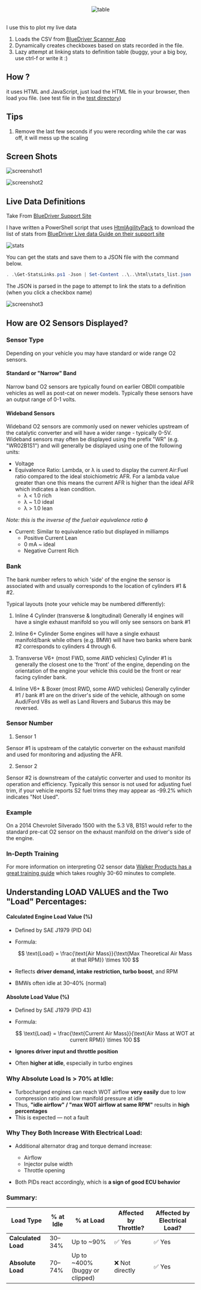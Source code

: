 <center>
<img src="img/title.png" alt="table" />
</center>
<br>

I use this to plot my live data

1) Loads the CSV from [BlueDriver Scanner App](https://www.bluedriver.com/products/bluedriver-scan-tool)
2) Dynamically creates checkboxes based on stats recorded in the file.
3) Lazy attempt at linking stats to definition table (buggy, your a big boy, use ctrl-f or write it :)

## How ?

it uses HTML and JavaScript, just load the HTML file in your browser, then load you file. (see test file in the [test directory](test/example.csv))

## Tips

1) Remove the last few seconds if you were recording while the car was off, it will mess up the scaling

## Screen Shots

![screenshot1](img/screenshot1.png)


![screenshot2](img/screenshot2.png)


## Live Data Definitions

Take From [BlueDriver Support Site](https://support.bluedriver.com/support/solutions/articles/43000551789-live-data-guide)

I have written a PowerShell script that uses [HtmlAgilityPack](https://html-agility-pack.net/) to download the list of stats from [BlueDriver Live data Guide on their support site](https://support.bluedriver.com/support/solutions/articles/43000551789-live-data-guide)

![stats](img/getstats.png)

You can get the stats and save them to a JSON file with the command below. 

```powershell
. .\Get-StatsLinks.ps1 -Json | Set-Content ..\..\html\stats_list.json
```

The JSON is parsed in the page to attempt to link the stats to a definition (when you click a checkbox name)

![screenshot3](img/screenshot3.png)

## How are O2 Sensors Displayed?

### Sensor Type
Depending on your vehicle you may have standard or wide range O2 sensors. 

 

#### Standard or "Narrow" Band
Narrow band O2 sensors are typically found on earlier OBDII compatible vehicles as well as post-cat on newer models. Typically these sensors have an output range of 0-1 volts.
 

#### Wideband Sensors 
Wideband O2 sensors are commonly used on newer vehicles upstream of the catalytic converter and will have a wider range - typically 0-5V. Wideband sensors may often be displayed using the prefix "WR" (e.g. "WR02B1S1") and will generally be displayed using one of the following units:

 - Voltage
 - Equivalence Ratio: Lambda, or λ is used to display the current Air:Fuel ratio compared to the ideal stoichiometric AFR. For a lambda value greater than one this means the current AFR is higher than the ideal AFR which indicates a lean condition.
     - λ < 1.0 rich
     - λ ~ 1.0 ideal
     - λ > 1.0 lean


*Note: this is the inverse of the fuel:air equivalence ratio ϕ*


 - Current: Similar to equivalence ratio but displayed in milliamps
     - Positive Current Lean
     - 0 mA ~ ideal
     - Negative Current Rich 


### Bank 
The bank number refers to which 'side' of the engine the sensor is associated with and usually corresponds to the location of cylinders #1 & #2.

Typical layouts (note your vehicle may be numbered differently):

1) Inline 4 Cylinder (transverse & longitudinal)
   Generally I4 engines will have a single exhaust manifold so you will only see sensors on bank #1
 
2) Inline 6+ Cylinder
   Some engines will have a single exhaust manifold/bank while others (e.g. BMW) will have two banks where bank #2 corresponds to cylinders 4 through 6.
 
3) Transverse V6+ (most FWD, some AWD vehicles)
   Cylinder #1 is generally the closest one to the 'front' of the engine, depending on the orientation of the engine your vehicle this could be the front or rear facing cylinder bank.
 
4) Inline V6+ & Boxer (most RWD, some AWD vehicles)
   Generally cylinder #1 / bank #1 are on the driver's side of the vehicle, although on some Audi/Ford V8s as well as Land Rovers and Subarus this may be reversed.

 
### Sensor Number

1) Sensor 1

Sensor #1 is upstream of the catalytic converter on the exhaust manifold and used for monitoring and adjusting the AFR.
 
2) Sensor 2

Sensor #2 is downstream of the catalytic converter and used to monitor its operation and efficiency. Typically this sensor is not used for adjusting fuel trim, if your vehicle reports S2 fuel trims they may appear as -99.2% which indicates "Not Used".
 
### Example

On a 2014 Chevrolet Silverado 1500 with the 5.3 V8, B1S1 would refer to the standard pre-cat O2 sensor on the exhaust manifold on the driver's side of the engine.

### In-Depth Training

For more information on interpreting O2 sensor data [Walker Products has a great training guide](http://www.walkerproducts.com/o2-sensor-training-guide/introduction/) which takes roughly 30-60 minutes to complete.


## Understanding LOAD VALUES and the Two "Load" Percentages:

####  **Calculated Engine Load Value (%)**

* Defined by SAE J1979 (PID 04)
* Formula:

  $$
  \text{Load} = \frac{\text{Air Mass}}{\text{Max Theoretical Air Mass at that RPM}} \times 100
  $$
* Reflects **driver demand, intake restriction, turbo boost**, and RPM
* BMWs often idle at 30–40% (normal)

####  **Absolute Load Value (%)**

* Defined by SAE J1979 (PID 43)
* Formula:

  $$
  \text{Load} = \frac{\text{Current Air Mass}}{\text{Air Mass at WOT at current RPM}} \times 100
  $$
* **Ignores driver input and throttle position**
* Often **higher at idle**, especially in turbo engines


###  Why Absolute Load Is > 70% at Idle:

* Turbocharged engines can reach WOT airflow **very easily** due to low compression ratio and low manifold pressure at idle
* Thus, **"idle airflow" / "max WOT airflow at same RPM"** results in **high percentages**
* This is expected — not a fault


###  Why They Both Increase With Electrical Load:

* Additional alternator drag and torque demand increase:

  * Airflow
  * Injector pulse width
  * Throttle opening
* Both PIDs react accordingly, which is **a sign of good ECU behavior**


###  Summary:

| Load Type           | % at Idle | % at Load                       | Affected by Throttle? | Affected by Electrical Load? |
| ------------------- | --------- | ------------------------------- | --------------------- | ---------------------------- |
| **Calculated Load** | 30–34%    | Up to \~90%                     | ✅ Yes                 | ✅ Yes                        |
| **Absolute Load**   | 70–74%    | Up to \~400% (buggy or clipped) | ❌ Not directly        | ✅ Yes                        |

